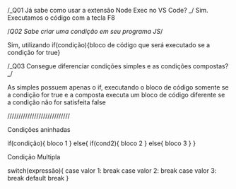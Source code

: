 /_Q01
Já sabe como usar a extensão Node Exec no VS Code?
_/
Sim. Executamos o código com a tecla F8

/_Q02
Sabe criar uma condição em seu programa JS_/

Sim, utilizando if(condição){bloco de código que será executado se a condição for true}

/_Q03
Consegue diferenciar condições simples e as condições compostas?
_/

As simples possuem apenas o if, executando o bloco de código somente se a condição for true e a composta executa um bloco de código diferente se a condição não for satisfeita false

////////////////////////////

Condições aninhadas

if(condição){
    bloco 1
} else{
        if(cond2){
bloco 2
        } else{
bloco 3
}
}


Condição Multipla

switch(expressão){
        case valor 1:
break
        case valor 2:
break
        case valor 3:
break
        default
break
}